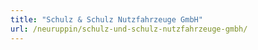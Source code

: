 ```yaml
---
title: "Schulz & Schulz Nutzfahrzeuge GmbH"
url: /neuruppin/schulz-und-schulz-nutzfahrzeuge-gmbh/
---
```

